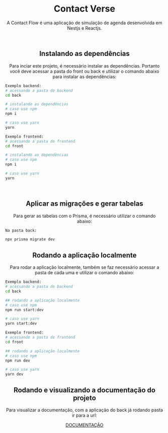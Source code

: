 <div align="center">
    <h1>
    Contact Verse
    </h1>
    <p>A Contact Flow é uma aplicação de simulação de agenda desenvolvida em Nestjs e Reactjs.</p>
</div>

<br>

<div align="center">
    <h2>
    Instalando as dependências
    </h2>
    <p>Para inciar este projeto, é necessário instalar as dependências. Portanto você deve acessar a pasta do front ou back e utilizar o comando abaixo para instalar as dependências:</p>
</div>

```bash
Exemplo backend:
# acessando a pasta do backend
cd back

# instalando as dependências
# caso use npm
npm i

# caso use yarn
yarn
```

```bash
Exemplo frontend:
# acessando a pasta do frontend
cd front

# instalando as dependências
# caso use npm
npm i

# caso use yarn
yarn
```

<br>

<div align="center">
    <h2>
    Aplicar as migrações e gerar tabelas
    </h2>
    <p>Para gerar as tabelas com o Prisma, é necessário utilizar o comando abaixo:</p>
</div>

```bash
Na pasta back:

npx prisma migrate dev
```

<div align="center">
    <h2>
    Rodando a aplicação localmente
    </h2>
    <p>Para rodar a aplicação localmente, também se faz necessário acessar a pasta de cada uma e utilizar o comando abaixo:</p>
</div>


```bash
Exemplo backend:
# acessando a pasta do backend
cd back

## rodando a aplicação localmente
# caso use npm
npm run start:dev

# caso use yarn
yarn start:dev
```

```bash
Exemplo frontend:
# acessando a pasta do frontend
cd front

## rodando a aplicação localmente
# caso use npm
npm run dev

# caso use yarn
yarn dev
```

<div align="center">
    <h2>
    Rodando e visualizando a documentação do projeto
    </h2>
    <p>Para visualizar a documentação, com a aplicação do back já rodando pasta ir para a url:</p>
    <a href="http://localhost:3000/api">DOCUMENTAÇÃO</a>
</div>
